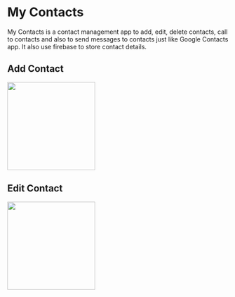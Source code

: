 # My Contacts

My Contacts is a contact management app to add, edit, delete contacts, call to contacts and also to send messages to contacts just like Google Contacts app. It also use firebase to store contact details.  

## Add Contact
<img src="https://user-images.githubusercontent.com/62495202/87682101-12f41380-c79d-11ea-9bba-2ef7e6b39035.gif" height="200" width="200" />

## Edit Contact
<img src="https://user-images.githubusercontent.com/62495202/87679733-281b7300-c79a-11ea-967f-2258886a38ac.gif" height="200" width="200" />
